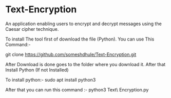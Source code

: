 # Text-Encryption
An application enabling users to encrypt and decrypt messages using the Caesar cipher technique.

To install The tool first of download the file (Python). 
You can use This Command:-

git clone https://github.com/someshdhule/Text-Encryption.git


After Download is done goes to the folder where you download it.
After that Install Python (If not Installed)

To install python:-
sudo apt install python3


After that you can run this command :-
python3 Text\ Encryption.py 
